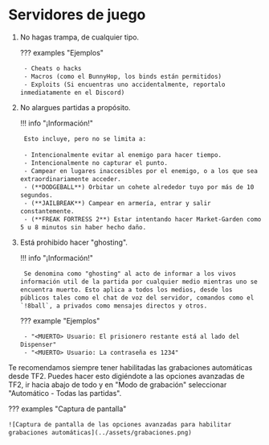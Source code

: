 # Servidores de juego

1. No hagas trampa, de cualquier tipo.

    ??? examples "Ejemplos"

        - Cheats o hacks
        - Macros (como el BunnyHop, los binds están permitidos)
        - Exploits (Si encuentras uno accidentalmente, reportalo inmediatamente en el Discord)

2. No alargues partidas a propósito.

    !!! info "¡Información!"

        Esto incluye, pero no se limita a:

        - Intencionalmente evitar al enemigo para hacer tiempo.
        - Intencionalmente no capturar el punto.
        - Campear en lugares inaccesibles por el enemigo, o a los que sea extraordinariamente acceder.
        - (**DODGEBALL**) Orbitar un cohete alrededor tuyo por más de 10 segundos.
        - (**JAILBREAK**) Campear en armería, entrar y salir constantemente.
        - (**FREAK FORTRESS 2**) Estar intentando hacer Market-Garden como 5 u 8 minutos sin haber hecho daño.

3. Está prohibido hacer "ghosting".

    !!! info "¡Información!"

        Se denomina como "ghosting" al acto de informar a los vivos información util de la partida por cualquier medio mientras uno se encuentra muerto. Esto aplica a todos los medios, desde los públicos tales como el chat de voz del servidor, comandos como el `!8ball`, a privados como mensajes directos y otros.

    ??? example "Ejemplos"

        - "<MUERTO> Usuario: El prisionero restante está al lado del Dispenser"
        - "<MUERTO> Usuario: La contraseña es 1234"

Te recomendamos siempre tener habilitadas las grabaciones automáticas desde TF2. Puedes hacer esto digiéndote a las opciones avanzadas de TF2, ir hacia abajo de todo y en "Modo de grabación" seleccionar "Automático - Todas las partidas".

??? examples "Captura de pantalla"

    ![Captura de pantalla de las opciones avanzadas para habilitar grabaciones automáticas](../assets/grabaciones.png)